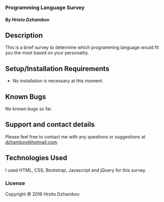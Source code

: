 ### Programming Language Survey

#### By _Hristo Dzhambov_

## Description

This is a brief survey to determine which programming language would fit you the most based on your personality.

## Setup/Installation Requirements

* No installation is necessary at this moment.

## Known Bugs

No known bugs so far.

## Support and contact details

Please feel free to contact me with any questions or suggestions at dzhambov@hotmail.com.

## Technologies Used

I used HTML, CSS, Bootstrap, Javascript and jQuery for this survey.

### License


Copyright &copy; 2016 Hrsito Dzhambov
